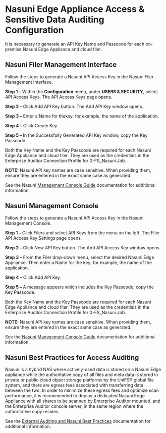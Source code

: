 # Nasuni Edge Appliance Access & Sensitive Data Auditing Configuration

It is necessary to generate an API Key Name and Passcode for each on-premise Nasuni Edge Appliance
and cloud filer.

## Nasuni Filer Management Interface

Follow the steps to generate a Nasuni API Access Key in the Nasuni Filer Management Interface.

**Step 1 –** Within the **Configuration** menu, under **USERS & SECURITY**, select API Access Keys.
The API Access Keys page opens.

**Step 2 –** Click Add API Key button. The Add API Key window opens.

**Step 3 –** Enter a Name for thekey; for example, the name of the application.

**Step 4 –** Click Create Key.

**Step 5 –** In the Successfully Generated API Key window, copy the Key Passcode.

Both the Key Name and the Key Passcode are required for each Nasuni Edge Appliance and cloud filer.
They are used as the credentials in the Enterprise Auditor Connection Profile for 0-FS_Nasuni Job.

**NOTE:** Nasuni API key names are case sensitive. When providing them, ensure they are entered in
the exact same case as generated.

See the Nasuni
[Management Console Guide](https://nasuni.my.salesforce.com/sfc/p/#management-console-guide)
documentation for additional information.

## Nasuni Management Console

Follow the steps to generate a Nasuni API Access Key in the Nasuni Management Console.

**Step 1 –** Click Filers and select API Keys from the menu on the left. The Filer API Access Key
Settings page opens.

**Step 2 –** Click New API Key button. The Add API Access Key window opens.

**Step 3 –** From the Filer drop-down menu, select the desired Nasuni Edge Appliance. Then enter a
Name for the key; for example, the name of the application.

**Step 4 –** Click Add API Key.

**Step 5 –** A message appears which includes the Key Passcode; copy the Key Passcode.

Both the Key Name and the Key Passcode are required for each Nasuni Edge Appliance and cloud filer.
They are used as the credentials in the Enterprise Auditor Connection Profile for 0-FS_Nasuni Job.

**NOTE:** Nasuni API key names are case sensitive. When providing them, ensure they are entered in
the exact same case as generated.

See the
[Nasuni Management Console Guide](https://nasuni.my.salesforce.com/sfc/p/#nasuni-management-console-guide)
documentation for additional information.

## Nasuni Best Practices for Access Auditing

Nasuni is a hybrid NAS where actively-used data is stored on a Nasuni Edge appliance while the
authoritative copy of all files and meta data is stored in private or public cloud object storage
platforms by the UniFS® global file system, and there are egress fees associated with transferring
data between the two. In order to minimize these egress fees and optimize scan performance, it is
recommended to deploy a dedicated Nasuni Edge Appliance with all shares to be scanned by Enterprise
Auditor mounted, and the Enterprise Auditor console server, in the same region where the
authoritative copy resides.

See the
[External Auditing and Nasuni Best Practices](https://nasuni.my.salesforce.com/sfc/p/#external-auditing-and-nasuni-best-practices)
documentation for additional information.
